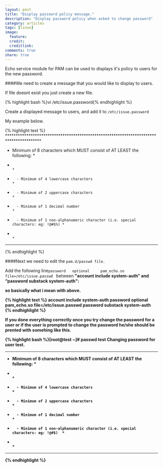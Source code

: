 ```yaml
---
layout: post
title: "Display passowrd policy message."
description: "Display password policy when asked to change password"
category: articles
tags: [linux]
image:
  feature:
  credit:
  creditlink:
comments: true
share: true
---
```


Echo service module for PAM can be used to displays it's policy to users for the new password.

####We need to create a message that you would like to display to users.

If file doesnt exist you just create a new file.

{% highlight bash %}vi /etc/issue.password{% endhighlight %}

Create a displayed message to users, and add it to ```/etc/issue.password```

My example below.

{% highlight text %}
    ****************************************************************************************
  *   Minimum of 8 characters which MUST consist of AT LEAST the following:              *
  *                                                                                      *
  *       - Minimum of 4 lowercase characters                                            *
  *       - Minimum of 2 uppercase characters                                            *
  *       - Minimum of 1 decimal number                                                  *
  *       - Minimum of 1 non-alphanumeric character (i.e. special characters: eg: !@#$%) *
  *                                                                                      *
  ****************************************************************************************
{% endhighlight %}

####Next we need to edit the ```pam.d/passwd file.```

Add the following line```password   optional     pam_echo.so file=/etc/issue.passwd ``` between <b>"account include system-auth” and “password substack system-auth":

so basically what i mean with above.

{% highlight text %}
account    include      system-auth
password   optional     pam_echo.so file=/etc/issue.passwd
password   substack     system-auth
{% endhighlight %}

If you done everything correctly once you try change the password for a user or if the user is prompted to change the password he/she should be prented with somehing like this.

{% highlight bash %}[root@test ~]# passwd test
Changing password for user test.


****************************************************************************************
*   Minimum of 8 characters which MUST consist of AT LEAST the following:              *
*                                                                                      *
*       - Minimum of 4 lowercase characters                                            *
*       - Minimum of 2 uppercase characters                                            *
*       - Minimum of 1 decimal number                                                  *
*       - Minimum of 1 non-alphanumeric character (i.e. special characters: eg: !@#$)  *
*                                                                                      *
****************************************************************************************
{% endhighlight %}

